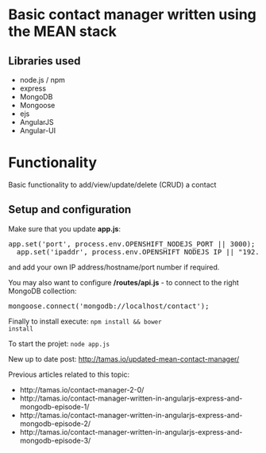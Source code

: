 # Basic contact manager written using the MEAN stack

## Libraries used
<ul>
  <li>node.js / npm</li>
  <li>express</li>
  <li>MongoDB</li>
  <li>Mongoose</li>
  <li>ejs</li>
  <li>AngularJS</li>
  <li>Angular-UI</li>
</ul>

# Functionality
<p>Basic functionality to add/view/update/delete (CRUD) a contact

## Setup and configuration

Make sure that you update <strong>app.js</strong>:
<pre>app.set('port', process.env.OPENSHIFT_NODEJS_PORT || 3000);
  app.set('ipaddr', process.env.OPENSHIFT_NODEJS_IP || "192.168.56.102");</pre>
and add your own IP address/hostname/port number if required.

You may also want to configure <strong>/routes/api.js</strong> - to connect to the right MongoDB collection:

<pre>mongoose.connect('mongodb://localhost/contact');</pre>

Finally to install execute: <code>npm install && bower install</code>

To start the projet: <code>node app.js</code>

New up to date post: http://tamas.io/updated-mean-contact-manager/

Previous articles related to this topic:
<ul>
  <li>http://tamas.io/contact-manager-2-0/</li>
  <li>http://tamas.io/contact-manager-written-in-angularjs-express-and-mongodb-episode-1/</li>
  <li>http://tamas.io/contact-manager-written-in-angularjs-express-and-mongodb-episode-2/</li>
  <li>http://tamas.io/contact-manager-written-in-angularjs-express-and-mongodb-episode-3/</li>
</ul>
